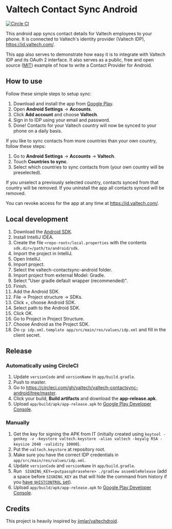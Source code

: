 # Valtech Contact Sync Android

[![Circle CI](https://circleci.com/gh/valtech/valtech-contactsync-android/tree/develop.png?style=badge)](https://circleci.com/gh/valtech/valtech-contactsync-android/tree/develop)

This android app syncs contact details for Valtech employees to your phone.
It is connected to Valtech's identity provider (Valtech IDP), https://id.valtech.com/.

This app also serves to demonstrate how easy it is to integrate with Valtech IDP and its OAuth 2 interface.
It also serves as a public, free and open source ([MIT](LICENSE.md)) example of how to write a Contact Provider for Android.


## How to use

Follow these simple steps to setup sync:

1. Download and install the app from [Google Play](https://play.google.com/store/apps/details?id=com.valtech.contactsync).
2. Open **Android Settings** -> **Accounts**.
3. Click **Add account** and choose **Valtech**.
4. Sign in to IDP using your email and password.
5. Done! Contacts for your Valtech country will now be synced to your phone on a daily basis.

If you like to sync contacts from more countries than your own country, follow these steps:

1. Go to **Android Settings** -> **Accounts** -> **Valtech**.
2. Touch **Countries to sync**.
3. Select which countries to sync contacts from (your own country will be preselected).

If you unselect a previously selected country, contacts synced from that country will be removed. If you uninstall the app all contacts synced will be removed.

You can revoke access for the app at any time at https://id.valtech.com/.


## Local development

1. Download the [Android SDK](http://developer.android.com/sdk/index.html).
2. Install IntelliJ IDEA.
3. Create the file `<repo-root>/local.properties` with the contents `sdk.dir=/path/to/android/sdk`.
4. Import the project in IntelliJ.
  1. Open IntelliJ.
  2. Import project.
  3. Select the valtech-contactsync-android folder.
  4. Import project from external Model: Gradle.
  5. Select "User gradle default wrapper (recommended)".
  6. Finish.
5. Add the Android SDK.
  1. File -> Project structure -> SDKs.
  2. Click +, choose Android SDK.
  3. Select path to the Android SDK.
  4. Click OK.
  5. Go to Project in Project Structure.
  6. Choose Android as the Project SDK.
6. Do `cp idp.xml.template app/src/main/res/values/idp.xml` and fill in the client secret.


## Release

### Automatically using CircleCI

1. Update `versionCode` and `versionName` in `app/build.gradle`.
2. Push to master.
3. Go to https://circleci.com/gh/valtech/valtech-contactsync-android/tree/master.
4. Click your build, **Build artifacts** and download the **app-release.apk**.
5. Upload `app/build/apk/app-release.apk` to [Google Play Developer Console](https://play.google.com/apps/publish/).

### Manually

1. Get the key for signing the APK from IT (initially created using `keytool -genkey -v -keystore valtech.keystore -alias valtech -keyalg RSA -keysize 2048 -validity 10000`).
2. Put the `valtech.keystore` at repository root.
3. Make sure you have the correct IDP credentials in `app/src/main/res/values/idp.xml`.
4. Update `versionCode` and `versionName` in `app/build.gradle`.
5. Run ` SIGNING_KEY=<putpassphrasehere> ./gradlew assembleRelease` (add a space before `SIGNING_KEY` as that will hide the command from history if you [have `$HISTCONTROL` set](http://stackoverflow.com/questions/8473121/execute-command-without-keeping-it-in-history)).
6. Upload `app/build/apk/app-release.apk` to [Google Play Developer Console](https://play.google.com/apps/publish/).


## Credits

This project is heavily inspired by [jimlar/valtechdroid](https://github.com/jimlar/valtechdroid).
